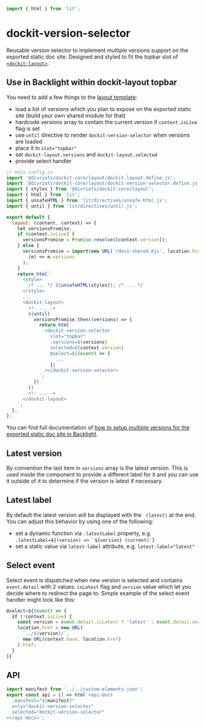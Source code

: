```js script
import { html } from 'lit';
```

# dockit-version-selector

Reusable version selector to implement multiple versions support on the exported static doc site.
Designed and styled to fit the topbar slot of [`<dockit-layout>`](../../layout/doc/index.md).

## Use in Backlight within dockit-layout topbar

You need to add a few things to the [layout template](../../layout/doc/index.md):

- load a list of versions which you plan to expose on the exported static site (build your own shared module for that)
- hardcode versions array to contain the current version if `context.isLive` flag is set
- use `until` directive to render `dockit-version-selector` when versions are loaded
- place it in `slot="topbar"`
- set `dockit-layout.versions` and `dockit-layout.selected`
- provide select handler

```js
// mdjs.config.js
import '@divriots/dockit-core/layout/dockit-layout.define.js';
import '@divriots/dockit-core/layout/dockit-version-selector.define.js';
import { styles } from '@divriots/dockit-core/layout';
import { html } from 'lit';
import { unsafeHTML } from 'lit/directives/unsafe-html.js';
import { until } from 'lit/directives/until.js';

export default {
  layout: (content, context) => {
    let versionsPromise;
    if (context.isLive) {
      versionsPromise = Promise.resolve([context.version]);
    } else {
      versionsPromise = import(new URL('/docs-shared.mjs', location.href)).then(
        (m) => m.versions
      );
    }
    return html`
      <style>
        /* ... */ ${unsafeHTML(styles)}; /* ... */
      </style>
      ...
      <dockit-layout>
        <!- ... ->
        ${until(
          versionsPromise.then((versions) => {
            return html`
              <dockit-version-selector
                slot="topbar"
                .versions=${versions}
                selected=${context.version}
                @select=${(event) => {
                  ...
                }}
              ></dockit-version-selector>
            `;
          })
        )}
        <!- ... ->
      </dockit-layout>
    `;
  },
};
```

You can find full documentation of [how to setup multiple versions for the exported static doc site in Backlight](https://backlight.dev/docs/doc-multiple-versions).

## Latest version

By convention the last item in `versions` array is the latest version.
This is used inside the component to provide a different label for it and you can use it outside of it to determine if the version is latest if necessary.

## Latest label

By default the latest version will be displayed with the ` (latest)` at the end.
You can adjust this behavior by using one of the following:

- set a dynamic function via `.latestLabel` property, e.g. `` .latestLabel=${(version) => `${version} (current)`} ``
- set a static value via `latest-label` attribute, e.g. `latest-label="latest"`

## Select event

Select event is dispatched when new version is selected and contains `event.detail` with 2 values: `isLatest` flag and `version` value which let you decide where to redirect the page to.
Simple example of the select event handler might look like this:

```js
@select=${(event) => {
  if (!context.isLive) {
    const version = event.detail.isLatest ? 'latest' : event.detail.version;
    location.href = new URL(
      `../${version}/`,
      new URL(context.base, location.href)
    ).href;
  }
}}
```

## API

```js story
import manifest from '../../custom-elements.json';
export const api = () => html`<api-docs
  .manifest="${manifest}"
  only="dockit-version-selector"
  selected="dockit-version-selector"
></api-docs>`;
```
